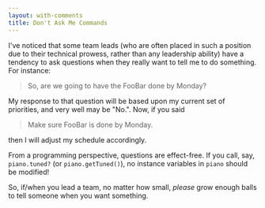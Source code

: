 ```yaml
---
layout: with-comments
title: Don't Ask Me Commands
---
```


I've noticed that some team leads (who are often placed in such a position due
to their technical prowess, rather than any leadership ability) have a tendency
to ask questions when they really want to tell me to do something. For instance:

> So, are we going to have the FooBar done by Monday?

My response to that question will be based upon my current set of priorities,
and very well may be "No.".  Now, if you said

> Make sure FooBar is done by Monday.

then I will adjust my schedule accordingly.

From a programming perspective, questions are effect-free. If you call, say,
`piano.tuned?` (or `piano.getTuned()`), no instance variables in `piano` should
be modified!

So, if/when you lead a team, no matter how small, *please* grow enough balls to
tell someone when you want something.
